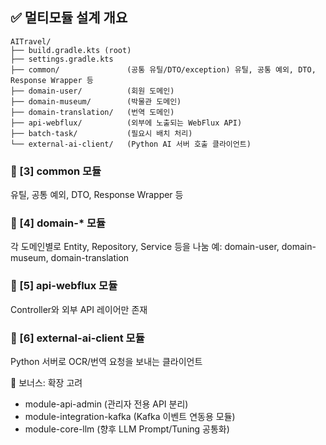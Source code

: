 
## ✅ 멀티모듈 설계 개요
```
AITravel/
├── build.gradle.kts (root)
├── settings.gradle.kts
├── common/               (공통 유틸/DTO/exception) 유틸, 공통 예외, DTO, Response Wrapper 등
├── domain-user/          (회원 도메인) 
├── domain-museum/        (박물관 도메인)
├── domain-translation/   (번역 도메인)
├── api-webflux/          (외부에 노출되는 WebFlux API)
├── batch-task/           (필요시 배치 처리)
└── external-ai-client/   (Python AI 서버 호출 클라이언트)
```

### 🔹 [3] common 모듈
유틸, 공통 예외, DTO, Response Wrapper 등

### 🔹 [4] domain-* 모듈
각 도메인별로 Entity, Repository, Service 등을 나눔
예: domain-user, domain-museum, domain-translation

### 🔹 [5] api-webflux 모듈
Controller와 외부 API 레이어만 존재


### 🔹 [6] external-ai-client 모듈
Python 서버로 OCR/번역 요청을 보내는 클라이언트

📌 보너스: 확장 고려
- module-api-admin (관리자 전용 API 분리)
- module-integration-kafka (Kafka 이벤트 연동용 모듈)
- module-core-llm (향후 LLM Prompt/Tuning 공통화)

